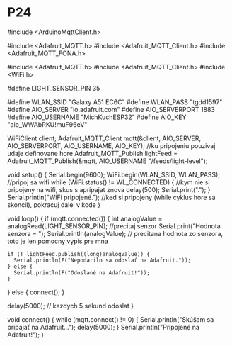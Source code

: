 # P24
#include <ArduinoMqttClient.h>

#include <Adafruit_MQTT.h>
#include <Adafruit_MQTT_Client.h>
#include <Adafruit_MQTT_FONA.h>

#include <Adafruit_MQTT.h>
#include <Adafruit_MQTT_Client.h>
#include <WiFi.h>

#define LIGHT_SENSOR_PIN 35

#define WLAN_SSID       "Galaxy A51 EC6C"
#define WLAN_PASS       "tgdd1597"
#define AIO_SERVER      "io.adafruit.com"
#define AIO_SERVERPORT  1883
#define AIO_USERNAME  "MichKuchESP32"
#define AIO_KEY       "aio_WWAbRKU!muF96eV"

WiFiClient client;
Adafruit_MQTT_Client mqtt(&client, AIO_SERVER, AIO_SERVERPORT, AIO_USERNAME, AIO_KEY); //ku pripojeniu pouzivaj udaje definovane hore
Adafruit_MQTT_Publish lightFeed = Adafruit_MQTT_Publish(&mqtt, AIO_USERNAME "/feeds/light-level");

void setup() {
  Serial.begin(9600);
  WiFi.begin(WLAN_SSID, WLAN_PASS); //pripoj sa wifi
  while (WiFi.status() != WL_CONNECTED) { //kym nie si pripojeny na wifi, skus s apripajat znova
    delay(500);
    Serial.print(".");
  }
  Serial.println("WiFi pripojené."); //ked si pripojeny (while cyklus hore sa skoncil), pokracuj dalej v kode
}

void loop() {
  if (mqtt.connected()) {
    int analogValue = analogRead(LIGHT_SENSOR_PIN); //precitaj senzor
    Serial.print("Hodnota senzora = ");
    Serial.println(analogValue);   // precitana hodnota zo senzora, toto je len pomocny vypis pre mna

    if (! lightFeed.publish((long)analogValue)) {
      Serial.println(F("Nepodarilo sa odoslať na Adafruit."));
    } else {
      Serial.println(F("Odoslané na Adafruit!"));
    }
  } else {
    connect();
  }

  delay(5000);  // kazdych 5 sekund odoslat
}

void connect() {
  while (mqtt.connect() != 0) {
    Serial.println("Skúšam sa pripájať na Adafruit...");
    delay(5000);
  }
  Serial.println("Pripojené na Adafruit!");
}
